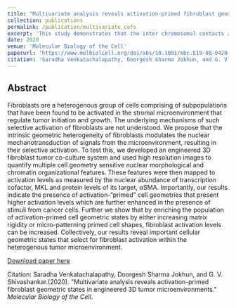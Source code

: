 ```yaml
---
title: "Multivariate analysis reveals activation-primed fibroblast geometric states in engineered 3D tumor microenvironments."
collection: publications
permalink: /publication/multivariate_cafs
excerpt: 'This study demonstrates that the inter chromosomal contacts are crucial elements of transcription regulation.'
date: 2020
venue: 'Molecular Biology of the Cell'
paperurl: 'https://www.molbiolcell.org/doi/abs/10.1091/mbc.E19-08-0420'
citation: 'Saradha Venkatachalapathy, Doorgesh Sharma Jokhun, and G. V. Shivashankar.(2020). &quot;Multivariate analysis reveals activation-primed fibroblast geometric states in engineered 3D tumor microenvironments.&quot; <i>Molecular Biology of the Cell</i>.'
---
```


## Abstract
Fibroblasts are a heterogenous group of cells comprising of subpopulations that have been found to be activated in the stromal microenvironment that regulate tumor initiation and growth. The underlying mechanisms of such selective activation of fibroblasts are not understood. We propose that the intrinsic geometric heterogeneity of fibroblasts modulates the nuclear mechanotransduction of signals from the microenvironment, resulting in their selective activation. To test this, we developed an engineered 3D fibroblast tumor co-culture system and used high resolution images to quantify multiple cell geometry sensitive nuclear morphological and chromatin organizational features. These features were then mapped to activation levels as measured by the nuclear abundance of transcription cofactor, MKL and protein levels of its target, αSMA. Importantly, our results indicate the presence of activation-“primed” cell geometries that present higher activation levels which are further enhanced in the presence of stimuli from cancer cells. Further we show that by enriching the population of activation-primed cell geometric states by either increasing matrix rigidity or micro-patterning primed cell shapes, fibroblast activation levels can be increased. Collectively, our results reveal important cellular geometric states that select for fibroblast activation within the heterogenous tumor microenvironment.

[Download paper here](https://www.molbiolcell.org/doi/abs/10.1091/mbc.E19-08-0420)

Citation: Saradha Venkatachalapathy, Doorgesh Sharma Jokhun, and G. V. Shivashankar.(2020). &quot;Multivariate analysis reveals activation-primed fibroblast geometric states in engineered 3D tumor microenvironments.&quot; <i>Molecular Biology of the Cell</i>.
